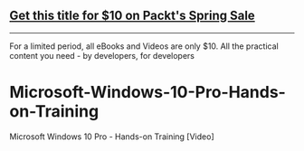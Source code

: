 ## [Get this title for $10 on Packt's Spring Sale](https://www.packt.com/V16806?utm_source=github&utm_medium=packt-github-repo&utm_campaign=spring_10_dollar_2022)
-----
For a limited period, all eBooks and Videos are only $10. All the practical content you need \- by developers, for developers

# Microsoft-Windows-10-Pro-Hands-on-Training
Microsoft Windows 10 Pro - Hands-on Training [Video]
